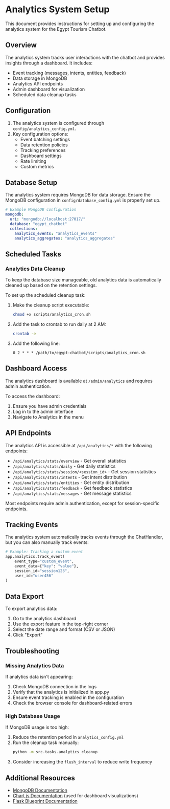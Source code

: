 # Analytics System Setup

This document provides instructions for setting up and configuring the analytics system for the Egypt Tourism Chatbot.

## Overview

The analytics system tracks user interactions with the chatbot and provides insights through a dashboard. It includes:

- Event tracking (messages, intents, entities, feedback)
- Data storage in MongoDB
- Analytics API endpoints
- Admin dashboard for visualization
- Scheduled data cleanup tasks

## Configuration

1. The analytics system is configured through `config/analytics_config.yml`.
2. Key configuration options:
   - Event batching settings
   - Data retention policies
   - Tracking preferences
   - Dashboard settings
   - Rate limiting
   - Custom metrics

## Database Setup

The analytics system requires MongoDB for data storage. Ensure the MongoDB configuration in `config/database_config.yml` is properly set up.

```yaml
# Example MongoDB configuration
mongodb:
  uri: "mongodb://localhost:27017/"
  database: "egypt_chatbot"
  collections:
    analytics_events: "analytics_events"
    analytics_aggregates: "analytics_aggregates"
```

## Scheduled Tasks

### Analytics Data Cleanup

To keep the database size manageable, old analytics data is automatically cleaned up based on the retention settings.

To set up the scheduled cleanup task:

1. Make the cleanup script executable:

   ```bash
   chmod +x scripts/analytics_cron.sh
   ```

2. Add the task to crontab to run daily at 2 AM:

   ```bash
   crontab -e
   ```

3. Add the following line:
   ```
   0 2 * * * /path/to/egypt-chatbot/scripts/analytics_cron.sh
   ```

## Dashboard Access

The analytics dashboard is available at `/admin/analytics` and requires admin authentication.

To access the dashboard:

1. Ensure you have admin credentials
2. Log in to the admin interface
3. Navigate to Analytics in the menu

## API Endpoints

The analytics API is accessible at `/api/analytics/*` with the following endpoints:

- `/api/analytics/stats/overview` - Get overall statistics
- `/api/analytics/stats/daily` - Get daily statistics
- `/api/analytics/stats/session/<session_id>` - Get session statistics
- `/api/analytics/stats/intents` - Get intent distribution
- `/api/analytics/stats/entities` - Get entity distribution
- `/api/analytics/stats/feedback` - Get feedback statistics
- `/api/analytics/stats/messages` - Get message statistics

Most endpoints require admin authentication, except for session-specific endpoints.

## Tracking Events

The analytics system automatically tracks events through the ChatHandler, but you can also manually track events:

```python
# Example: Tracking a custom event
app.analytics.track_event(
    event_type="custom_event",
    event_data={"key": "value"},
    session_id="session123",
    user_id="user456"
)
```

## Data Export

To export analytics data:

1. Go to the analytics dashboard
2. Use the export feature in the top-right corner
3. Select the date range and format (CSV or JSON)
4. Click "Export"

## Troubleshooting

### Missing Analytics Data

If analytics data isn't appearing:

1. Check MongoDB connection in the logs
2. Verify that the analytics is initialized in app.py
3. Ensure event tracking is enabled in the configuration
4. Check the browser console for dashboard-related errors

### High Database Usage

If MongoDB usage is too high:

1. Reduce the retention period in `analytics_config.yml`
2. Run the cleanup task manually:
   ```bash
   python -m src.tasks.analytics_cleanup
   ```
3. Consider increasing the `flush_interval` to reduce write frequency

## Additional Resources

- [MongoDB Documentation](https://docs.mongodb.com/)
- [Chart.js Documentation](https://www.chartjs.org/docs/latest/) (used for dashboard visualizations)
- [Flask Blueprint Documentation](https://flask.palletsprojects.com/en/2.2.x/blueprints/)
